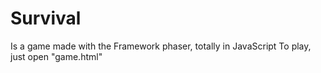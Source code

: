 # Survival
 Is a game made with the Framework phaser, totally in JavaScript
To play, just open "game.html"
